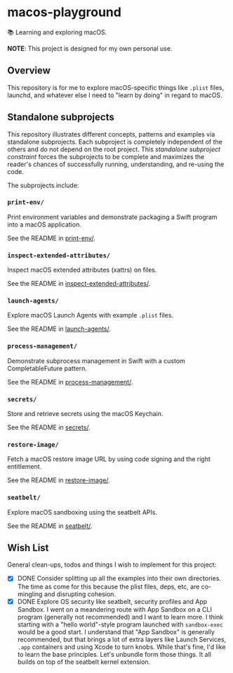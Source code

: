 # macos-playground

📚 Learning and exploring macOS.

**NOTE**: This project is designed for my own personal use.


## Overview

This repository is for me to explore macOS-specific things like `.plist` files, launchd, and whatever else I need to
"learn by doing" in regard to macOS.


## Standalone subprojects

This repository illustrates different concepts, patterns and examples via standalone subprojects. Each subproject is
completely independent of the others and do not depend on the root project. This _standalone subproject constraint_
forces the subprojects to be complete and maximizes the reader's chances of successfully running, understanding, and
re-using the code.

The subprojects include:


### `print-env/`

Print environment variables and demonstrate packaging a Swift program into a macOS application.

See the README in [print-env/](print-env/).


### `inspect-extended-attributes/`

Inspect macOS extended attributes (xattrs) on files.

See the README in [inspect-extended-attributes/](inspect-extended-attributes/).


### `launch-agents/`

Explore macOS Launch Agents with example `.plist` files.

See the README in [launch-agents/](launch-agents/).


### `process-management/`

Demonstrate subprocess management in Swift with a custom CompletableFuture pattern.

See the README in [process-management/](process-management/).


### `secrets/`

Store and retrieve secrets using the macOS Keychain.

See the README in [secrets/](secrets/).


### `restore-image/`

Fetch a macOS restore image URL by using code signing and the right entitlement.

See the README in [restore-image/](restore-image/).


### `seatbelt/`

Explore macOS sandboxing using the seatbelt APIs.

See the README in [seatbelt/](seatbelt/).


## Wish List

General clean-ups, todos and things I wish to implement for this project:

* [x] DONE Consider splitting up all the examples into their own directories. The time as come for this because the plist files, deps, etc, are co-mingling and disrupting cohesion.
* [x] DONE Explore OS security like seatbelt, security profiles and App Sandbox. I went on a meandering route with App Sandbox on a CLI program (generally not recommended) and I want to learn more. I think starting with a "hello world"-style program launched with `sandbox-exec` would be a good start. I understand that "App Sandbox" is generally recommended, but that brings a lot of extra layers like Launch Services, `.app` containers and using Xcode to turn knobs. While that's fine, I'd like to learn the base principles. Let's unbundle form those things. It all builds on top of the seatbelt kernel extension.

